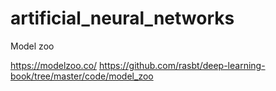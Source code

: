 # artificial_neural_networks

Model zoo

https://modelzoo.co/
https://github.com/rasbt/deep-learning-book/tree/master/code/model_zoo

